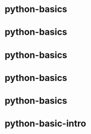 # python-basics
# python-basics
# python-basics
# python-basics
# python-basics
# python-basic-intro

